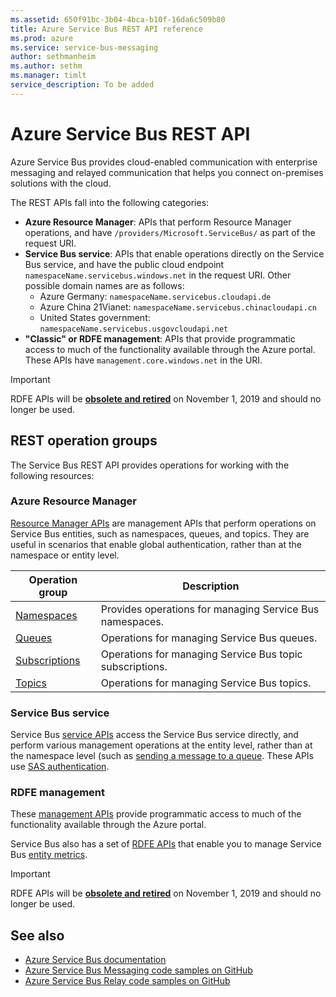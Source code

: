 ```yaml
---
ms.assetid: 650f91bc-3b04-4bca-b10f-16da6c509b80
title: Azure Service Bus REST API reference
ms.prod: azure
ms.service: service-bus-messaging
author: sethmanheim
ms.author: sethm
ms.manager: timlt
service_description: To be added
---
```


# Azure Service Bus REST API

Azure Service Bus provides cloud-enabled communication with enterprise messaging and relayed communication that helps you connect on-premises solutions with the cloud. 

The REST APIs fall into the following categories:

- **Azure Resource Manager**: APIs that perform Resource Manager operations, and have `/providers/Microsoft.ServiceBus/` as part of the request URI. 
- **Service Bus service**: APIs that enable operations directly on the Service Bus service, and have  the public cloud endpoint `namespaceName.servicebus.windows.net` in the request URI. Other possible domain names are as follows:
   - Azure Germany: `namespaceName.servicebus.cloudapi.de`
   - Azure China 21Vianet: `namespaceName.servicebus.chinacloudapi.cn`
   - United States government: `namespaceName.servicebus.usgovcloudapi.net`
- **"Classic" or RDFE management**: APIs that provide programmatic access to much of the functionality available through the Azure portal. These APIs have `management.core.windows.net` in the URI.  

> [!IMPORTANT]
> RDFE APIs will be [**obsolete and retired**](https://techcommunity.microsoft.com/t5/Service-Bus-blog/Deprecating-Service-Management-support-for-Azure-Service-Bus/ba-p/370909/) on November 1, 2019 and should no longer be used.


## REST operation groups

The Service Bus REST API provides operations for working with the following resources:

### Azure Resource Manager

[Resource Manager APIs](/rest/api/servicebus/namespaces) are management APIs that perform operations on Service Bus entities, such as namespaces, queues, and topics. They are useful in scenarios that enable global authentication, rather than at the namespace or entity level.

| Operation group               | Description                                                                             |
|-------------------------------|-----------------------------------------------------------------------------------------|
| [Namespaces](xref:management.azure.com.servicebus.namespaces)          | Provides operations for managing Service Bus namespaces. |
| [Queues](xref:management.azure.com.servicebus.queues)  | Operations for managing Service Bus queues. |
| [Subscriptions](xref:management.azure.com.servicebus.subscriptions)  | Operations for managing Service Bus topic subscriptions. |
| [Topics](xref:management.azure.com.servicebus.topics)  | Operations for managing Service Bus topics. |

### Service Bus service

Service Bus [service APIs](/rest/api/servicebus/service-bus-runtime-rest) access the Service Bus service directly, and perform various management operations at the entity level, rather than at the namespace level (such as [sending a message to a queue](/rest/api/servicebus/send-message-to-queue). These APIs use [SAS authentication](/azure/service-bus-messaging/service-bus-sas). 

### RDFE management

These [management APIs](/rest/api/servicebus/resource-provider-apis) provide programmatic access to much of the functionality available through the Azure portal.

Service Bus also has a set of [RDFE APIs](https://msdn.microsoft.com/library/dn249730.aspx) that enable you to manage Service Bus [entity metrics](/rest/api/servicebus/service-bus-entity-metrics-rest-apis).


> [!IMPORTANT]
> RDFE APIs will be [**obsolete and retired**](https://techcommunity.microsoft.com/t5/Service-Bus-blog/Deprecating-Service-Management-support-for-Azure-Service-Bus/ba-p/370909) on November 1, 2019 and should no longer be used.


## See also

- [Azure Service Bus documentation](https://docs.microsoft.com/azure/service-bus)
- [Azure Service Bus Messaging code samples on GitHub](https://github.com/Azure-Samples/azure-servicebus-messaging-samples)
- [Azure Service Bus Relay code samples on GitHub](https://github.com/Azure-Samples/azure-servicebus-relay-samples)
